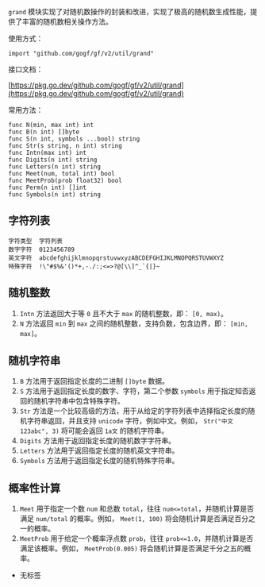 `grand` 模块实现了对随机数操作的封装和改进，实现了极高的随机数生成性能，提供了丰富的随机数相关操作方法。

使用方式：

```
import "github.com/gogf/gf/v2/util/grand"
```

接口文档：

[https://pkg.go.dev/github.com/gogf/gf/v2/util/grand](https://pkg.go.dev/github.com/gogf/gf/v2/util/grand)

常用方法：

```
func N(min, max int) int
func B(n int) []byte
func S(n int, symbols ...bool) string
func Str(s string, n int) string
func Intn(max int) int
func Digits(n int) string
func Letters(n int) string
func Meet(num, total int) bool
func MeetProb(prob float32) bool
func Perm(n int) []int
func Symbols(n int) string
```

## 字符列表

```
字符类型  字符列表
数字字符  0123456789
英文字符  abcdefghijklmnopqrstuvwxyzABCDEFGHIJKLMNOPQRSTUVWXYZ
特殊字符  !\"#$%&'()*+,-./:;<=>?@[\\]^_`{|}~
```

## 随机整数

1. `Intn` 方法返回大于等 `0` 且不大于 `max` 的随机整数，即： `[0, max)`。
2. `N` 方法返回 `min` 到 `max` 之间的随机整数，支持负数，包含边界，即： `[min, max]`。

## 随机字符串

1. `B` 方法用于返回指定长度的二进制 `[]byte` 数据。
2. `S` 方法用于返回指定长度的数字、字符，第二个参数 `symbols` 用于指定知否返回的随机字符串中包含特殊字符。
3. `Str` 方法是一个比较高级的方法，用于从给定的字符列表中选择指定长度的随机字符串返回，并且支持 `unicode` 字符，例如中文。例如， `Str("中文123abc", 3)` 将可能会返回 `1a文` 的随机字符串。
4. `Digits` 方法用于返回指定长度的随机数字字符串。
5. `Letters` 方法用于返回指定长度的随机英文字符串。
6. `Symbols` 方法用于返回指定长度的随机特殊字符串。

## 概率性计算

1. `Meet` 用于指定一个数 `num` 和总数 `total`，往往 `num<=total`，并随机计算是否满足 `num/total` 的概率。例如， `Meet(1, 100)` 将会随机计算是否满足百分之一的概率。
2. `MeetProb` 用于给定一个概率浮点数 `prob`，往往 `prob<=1.0`，并随机计算是否满足该概率。例如， `MeetProb(0.005)` 将会随机计算是否满足千分之五的概率。

- 无标签